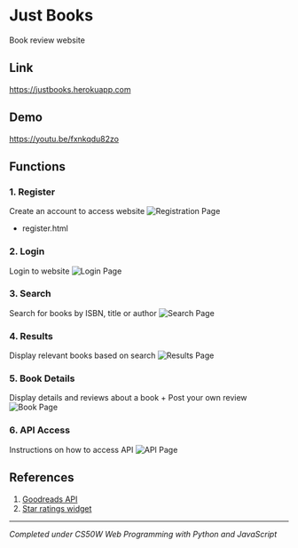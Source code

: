 # Just Books
Book review website

## Link
https://justbooks.herokuapp.com

## Demo
https://youtu.be/fxnkqdu82zo

## Functions
### 1. Register
Create an account to access website
![Registration Page](https://i.imgur.com/zIq7Cjl.png)
* register.html

### 2. Login
Login to website
![Login Page](https://i.imgur.com/Zje7pQm.png)

### 3. Search
Search for books by ISBN, title or author
![Search Page](https://i.imgur.com/hfHC7vN.png)

### 4. Results
Display relevant books based on search
![Results Page](https://i.imgur.com/dFS2VBk.png)

### 5. Book Details
Display details and reviews about a book + Post your own review
![Book Page](https://i.imgur.com/WWfPuyR.png)

### 6. API Access
Instructions on how to access API
![API Page](https://i.imgur.com/4o5SODB.png)

## References
1. [Goodreads API](https://www.goodreads.com/api "Goodreads API")
2. [Star ratings widget](https://codepen.io/jamesbarnett/pen/vlpkh "Star rating widget")

---

*Completed under CS50W Web Programming with Python and JavaScript*
